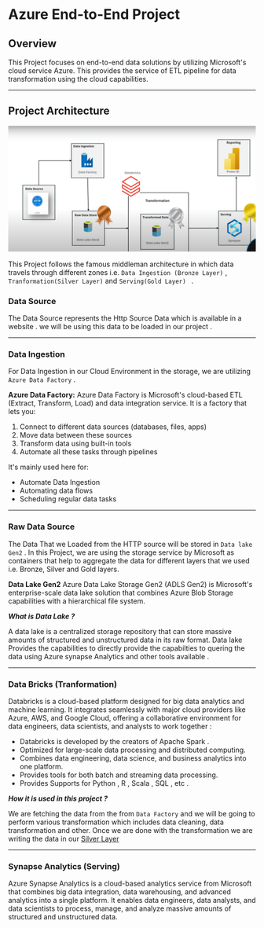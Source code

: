 # Azure End-to-End Project

## Overview
This Project focuses on end-to-end data solutions by utilizing Microsoft's cloud service Azure. This provides the service of ETL pipeline for data transformation using the cloud capabilities.

---

## Project Architecture
![Architecture](https://github.com/Adez017/Azure-End-to-End-Project/blob/main/Architecture.png)

This Project follows the famous middleman architecture in which data travels through different zones i.e. `Data Ingestion (Bronze Layer)` , `Tranformation(Silver Layer)` and `Serving(Gold Layer) ` . 

### Data Source  
The Data Source represents the Http Source Data which is available in a website . we will be using this data to be loaded in our project . 

---

### Data Ingestion 
For Data Ingestion in our Cloud Environment in the storage, we are utilizing `Azure Data Factory` .

**Azure Data Factory:** Azure Data Factory is Microsoft's cloud-based ETL (Extract, Transform, Load) and data integration service. It is a factory that lets you:

1. Connect to different data sources (databases, files, apps)
2. Move data between these sources
3. Transform data using built-in tools
4. Automate all these tasks through pipelines

It's mainly used  here for:
- Automate Data Ingestion 
- Automating data flows
- Scheduling regular data tasks

---
### Raw Data Source  
The Data That we Loaded from the HTTP source will be stored in `Data lake Gen2` . In this Project, we are using the storage service by Microsoft as containers that help to aggregate the data for different layers that we used i.e. Bronze, Silver and Gold layers.

**Data Lake Gen2**
Azure Data Lake Storage Gen2 (ADLS Gen2) is Microsoft's enterprise-scale data lake solution that combines Azure Blob Storage capabilities with a hierarchical file system. 

***What is Data Lake ?***

A data lake is a centralized storage repository that can store massive amounts of structured and unstructured data in its raw format. Data lake Provides the capabilities to directly provide the capabilties to quering the data using Azure synapse Analytics and other tools available .

---
### Data Bricks (Tranformation)
Databricks is a cloud-based platform designed for big data analytics and machine learning. It integrates seamlessly with major cloud providers like Azure, AWS, and Google Cloud, offering a collaborative environment for data engineers, data scientists, and analysts to work together :  
- Databricks is developed by the creators of Apache Spark .
- Optimized for large-scale data processing and distributed computing.
- Combines data engineering, data science, and business analytics into one platform.
- Provides tools for both batch and streaming data processing.
- Provides Supports for Python , R , Scala , SQL , etc .

***How it is used in this project ?***

We are fetching the data from the from `Data Factory` and we will be going to perform various  transformation which includes data cleaning, data transformation and other. Once we are done with the transformation we are writing the data in our [Silver Layer](https://github.com/Adez017/Azure-End-to-End-Project/blob/main/Scripts/Silver_layer.ipynb) 

---
### Synapse Analytics (Serving)
Azure Synapse Analytics is a cloud-based analytics service from Microsoft that combines big data integration, data warehousing, and advanced analytics into a single platform. It enables data engineers, data analysts, and data scientists to process, manage, and analyze massive amounts of structured and unstructured data.













